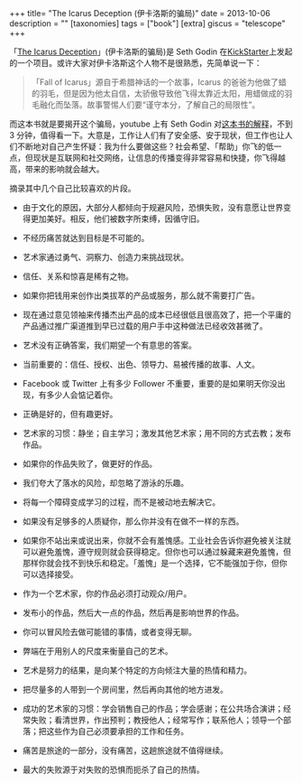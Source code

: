 +++
title= "The Icarus Deception (伊卡洛斯的骗局)"
date = 2013-10-06
description = ""
[taxonomies]
tags = ["book"]
[extra]
giscus = "telescope"
+++

「[The Icarus Deception](http://www.amazon.com/The-Icarus-Deception-High-Will/dp/B00AECT2XK)」(伊卡洛斯的骗局)是 Seth Godin 在[KickStarter](http://www.kickstarter.com/projects/297519465/the-icarus-deception-why-make-art-new-from-seth-go)上发起的一个项目。或许大家对伊卡洛斯这个人物不是很熟悉，先简单说一下：

> 「Fall of Icarus」源自于希腊神话的一个故事，Icarus 的爸爸为他做了蜡的羽毛，但是因为他太自信，太骄傲导致他飞得太靠近太阳，用蜡做成的羽毛融化而坠落。故事警惕人们要“谨守本分，了解自己的局限性”。

而这本书就是要揭开这个骗局，youtube 上有 Seth Godin 对[这本书的解释](http://www.youtube.com/watch?v=TdjBBdaAWqw)，不到 3 分钟，值得看一下。大意是，工作让人们有了安全感、安于现状，但工作也让人们不断地对自己产生怀疑：我为什么要做这些？社会希望、「帮助」你飞的低一点，但现状是互联网和社交网络，让信息的传播变得非常容易和快捷，你飞得越高，带来的影响就会越大。

摘录其中几个自己比较喜欢的片段。

- 由于文化的原因，大部分人都倾向于规避风险，恐惧失败，没有意愿让世界变得更加美好。相反，他们被数字所束缚，因循守旧。

- 不经历痛苦就达到目标是不可能的。

- 艺术家通过勇气、洞察力、创造力来挑战现状。

- 信任、关系和惊喜是稀有之物。

- 如果你把钱用来创作出类拔萃的产品或服务，那么就不需要打广告。

- 现在通过意见领袖来传播杰出产品的成本已经很低且很高效了，把一个平庸的产品通过推广渠道推到早已过载的用户手中这种做法已经收效甚微了。

- 艺术没有正确答案，我们期望一个有意思的答案。

- 当前重要的：信任、授权、出色、领导力、易被传播的故事、人文。

- Facebook 或 Twitter 上有多少 Follower 不重要，重要的是如果明天你没出现，有多少人会惦记着你。

- 正确是好的，但有趣更好。

- 艺术家的习惯：静坐；自主学习；激发其他艺术家；用不同的方式去教；发布作品。

- 如果你的作品失败了，做更好的作品。

- 我们夸大了落水的风险，却忽略了游泳的乐趣。

- 将每一个障碍变成学习的过程，而不是被动地去解决它。

- 如果没有足够多的人质疑你，那么你并没有在做不一样的东西。

- 如果你不站出来或说出来，你就不会有羞愧感。工业社会告诉你避免被关注就可以避免羞愧，遵守规则就会获得稳定。但你也可以通过躲藏来避免羞愧，但那样你就会找不到快乐和稳定。「羞愧」是一个选择，它不能强加于你，但你可以选择接受。

- 作为一个艺术家，你的作品必须打动观众/用户。

- 发布小的作品，然后大一点的作品，然后再是影响世界的作品。

- 你可以冒风险去做可能错的事情，或者变得无聊。

- 弊端在于用别人的尺度来衡量自己的艺术。

- 艺术是努力的结果，是向某个特定的方向倾注大量的热情和精力。

- 把尽量多的人带到一个房间里，然后再向其他的地方进发。

- 成功的艺术家的习惯：学会销售自己的作品；学会感谢；在公共场合演讲；经常失败；看清世界，作出预判；教授他人；经常写作；联系他人；领导一个部落；把这些作为自己必须要承担的工作和任务。

- 痛苦是旅途的一部分，没有痛苦，这趟旅途就不值得继续。

- 最大的失败源于对失败的恐惧而扼杀了自己的热情。
